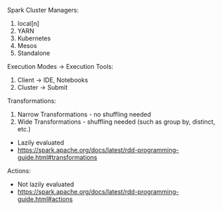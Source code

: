 Spark Cluster Managers:
1. local[n]
2. YARN
3. Kubernetes
4. Mesos
5. Standalone

Execution Modes -> Execution Tools:
1. Client -> IDE, Notebooks
2. Cluster -> Submit

Transformations:
1. Narrow Transformations - no shuffling needed
2. Wide Transformations - shuffling needed (such as group by, distinct, etc.)
- Lazily evaluated
- https://spark.apache.org/docs/latest/rdd-programming-guide.html#transformations

Actions:
- Not lazily evaluated
- https://spark.apache.org/docs/latest/rdd-programming-guide.html#actions
